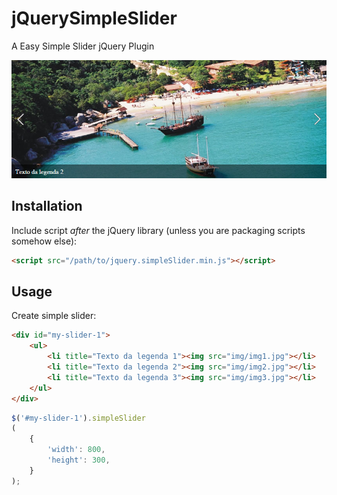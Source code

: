 jQuerySimpleSlider
==================

A Easy Simple Slider jQuery Plugin

![Screenshot](https://raw.githubusercontent.com/DevUtils/jQuerySimpleSlider/master/screenshot-1.jpg)

## Installation

Include script *after* the jQuery library (unless you are packaging scripts somehow else):

```html
<script src="/path/to/jquery.simpleSlider.min.js"></script>
```

## Usage

Create simple slider:

```html
<div id="my-slider-1">
	<ul>
		<li title="Texto da legenda 1"><img src="img/img1.jpg"></li>
		<li title="Texto da legenda 2"><img src="img/img2.jpg"></li>
		<li title="Texto da legenda 3"><img src="img/img3.jpg"></li>
	</ul>
</div>
```

```javascript
$('#my-slider-1').simpleSlider
(
	{
		'width': 800,
		'height': 300,
	}
);
```

